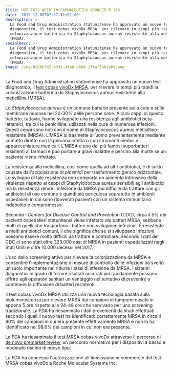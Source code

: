 ```yaml
---
title: HOT THIS WEEK IN FARMACEUTICA YOUNGER N.130
date: '2019-12-08T07:37:11+01:00'
description: >-
  La Food and Drug Administration statunitense ha approvato un nuovo test
  diagnostico, il test cobas vivoDx MRSA, per rilevare in tempi più rapidi la
  colonizzazione batterica da Staphylococcus aureus resistente alla meticillina
  (MRSA). 
socialDesc: >-
  La Food and Drug Administration statunitense ha approvato un nuovo test
  diagnostico, il test cobas vivoDx MRSA, per rilevare in tempi più rapidi la
  colonizzazione batterica da Staphylococcus aureus resistente alla meticillina
  (MRSA).
image: /img/62dbb742-4331-4fa8-b6b4-1ffaf3482ebf.png
---
```

La Food and Drug Administration statunitense ha approvato un nuovo test diagnostico, il [test cobas vivoDx MRSA](https://www.fda.gov/news-events/press-announcements/fda-authorizes-marketing-diagnostic-test-uses-novel-technology-detect-mrsa-bacteria), per rilevare in tempi più rapidi la colonizzazione batterica da Staphylococcus aureus resistente alla meticillina (MRSA). 

Lo _Staphylococcus aureus_ è un comune batterio presente sulla cute e sulle membrane mucose nel 20-30% delle persone sane. Alcuni ceppi di questo batterio, tuttavia, hanno sviluppato una resistenza agli antibiotici beta-lattamici, tra cui le penicilline, utilizzati nella cura di numerose infezioni. Questi ceppi sono noti con il nome di Staphylococcus aureus meticillino-resistente (MRSA). L’MRSA si trasmette all’uomo prevalentemente mediante contatto diretto con la persona infetta o con strumenti medici e apparecchiature medicali. L'MRSA è uno dei più famosi superbatteri resistenti ai farmaci e può portare a gravi malattie e persino alla morte se un paziente viene infettato.

La resistenza alla meticillina, così come quella ad altri antibiotici, è di solito causata dall'acquisizione di _plasmidi_ per trasferimento genico orizzontale. Lo sviluppo di tale resistenza non comporta un aumento intrinseco della virulenza rispetto ai ceppi di Staphylococcus aureus sensibili agli antibiotici, ma la resistenza rende l'infezione da MRSA più difficile da trattare con gli antibiotici di uso comune e quindi più pericolosa sopratutto in ambienti ospedalieri in cui sono ricoverati pazienti con un sistema immunitario indebolito o compromesso.

Secondo i _Centers for Disease Control and Prevention_ (CDC), circa il 5% dei pazienti ospedalieri statunitensi viene infettato dai batteri MRSA, sebbene molti di quelli che trasportano i batteri non sviluppino infezioni. È resistente a molti antibiotici comuni, il che significa che se si sviluppano infezioni possono essere molto difficili da trattare e controllare. Secondo i dati del CDC ci sono stati oltre 323.000 casi di MRSA in pazienti ospedalizzati negli Stati Uniti e oltre 10.000 decessi nel 2017.

L'uso dello screening attivo per rilevare la colonizzazione da MRSA e consentire l'implementazione di misure di controllo delle infezioni ha svolto un ruolo importante nel ridurre i tassi di infezione da MRSA. I sistemi diagnostici in grado di fornire risultati accurati più rapidamente possono offrire agli operatori sanitari un vantaggio nel tentativo di prevenire e contenere la diffusione di batteri resistenti. 

Il test cobas vivoDx MRSA utilizza una nuova tecnologia basata sulla bioluminescenza per rilevare MRSA dai campioni di tampone nasale in appena 5 ore rispetto alle 24-48 ore che servivano per uno screening tradizionale. La FDA ha riesaminato i dati provenienti da studi effettuati secondo i quali il nuovo test ha identificato correttamente MRSA in circa il 90% dei campioni in cui era presente effettivamente MRSA e non lo ha identificato nel 98,6% dei campioni in cui non era presente.

La FDA ha riesaminato il test MRSA cobas vivoDx attraverso il percorso di [de novo premarket review](https://www.fda.gov/medical-devices/premarket-submissions/de-novo-classification-request), un percorso normativo per i dispositivi a basso e moderato rischio di nuovo tipo. 

La FDA ha concesso l'autorizzazione all'immissione in commercio del test MRSA cobas vivoDx a Roche Molecular Systems Inc.
